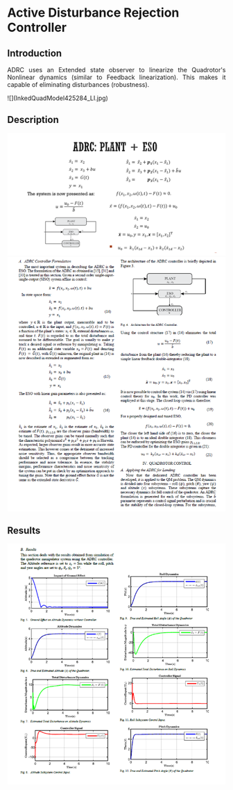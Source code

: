 # Active Disturbance Rejection Controller

## Introduction  
<p style="text-align: justify">
ADRC uses an Extended state observer to linearize the Quadrotor's Nonlinear dynamics (similar to Feedback linearization). This makes it capable of eliminating disturbances (robustness).</p>  
![](InkedQuadModel425284_LI.jpg)
  
## Description  
![](formula4.png)   
![](Figure2.PNG)  
  
  
## Results  
![](figure1.PNG)  
  
